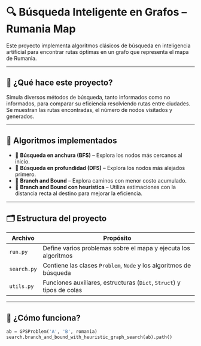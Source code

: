 # 🔍 Búsqueda Inteligente en Grafos – Rumania Map

Este proyecto implementa algoritmos clásicos de búsqueda en inteligencia artificial para encontrar rutas óptimas en un grafo que representa el mapa de Rumania.

---

## 🚀 ¿Qué hace este proyecto?

Simula diversos métodos de búsqueda, tanto informados como no informados, para comparar su eficiencia resolviendo rutas entre ciudades. Se muestran las rutas encontradas, el número de nodos visitados y generados.

---

## 🧠 Algoritmos implementados

- 📘 **Búsqueda en anchura (BFS)** – Explora los nodos más cercanos al inicio.
- 📘 **Búsqueda en profundidad (DFS)** – Explora los nodos más alejados primero.
- 🔎 **Branch and Bound** – Explora caminos con menor costo acumulado.
- 🔭 **Branch and Bound con heurística** – Utiliza estimaciones con la distancia recta al destino para mejorar la eficiencia.

---

## 🗂️ Estructura del proyecto

| Archivo        | Propósito                                                                |
|----------------|--------------------------------------------------------------------------|
| `run.py`       | Define varios problemas sobre el mapa y ejecuta los algoritmos           |
| `search.py`    | Contiene las clases `Problem`, `Node` y los algoritmos de búsqueda       |
| `utils.py`     | Funciones auxiliares, estructuras (`Dict`, `Struct`) y tipos de colas    |

---

## 🧪 ¿Cómo funciona?

```python
ab = GPSProblem('A', 'B', romania)
search.branch_and_bound_with_heuristic_graph_search(ab).path()


